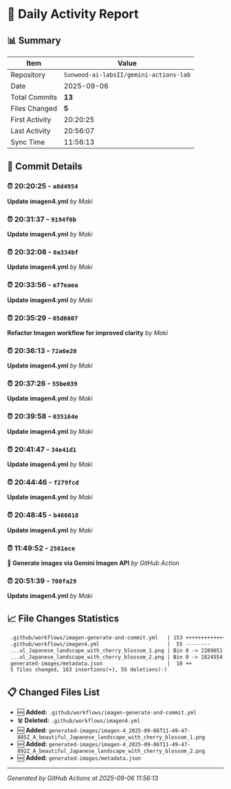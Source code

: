 # 📅 Daily Activity Report

## 📊 Summary
| Item | Value |
|------|-------|
| Repository | `Sunwood-ai-labsII/gemini-actions-lab` |
| Date | 2025-09-06 |
| Total Commits | **13** |
| Files Changed | **5** |
| First Activity | 20:20:25 |
| Last Activity | 20:56:07 |
| Sync Time | 11:56:13 |

## 📝 Commit Details

### ⏰ 20:20:25 - `a8d4954`
**Update imagen4.yml**
*by Maki*

### ⏰ 20:31:37 - `9194f6b`
**Update imagen4.yml**
*by Maki*

### ⏰ 20:32:08 - `0a334bf`
**Update imagen4.yml**
*by Maki*

### ⏰ 20:33:56 - `e77eaea`
**Update imagen4.yml**
*by Maki*

### ⏰ 20:35:29 - `05d6607`
**Refactor Imagen workflow for improved clarity**
*by Maki*

### ⏰ 20:36:13 - `72a6e20`
**Update imagen4.yml**
*by Maki*

### ⏰ 20:37:26 - `55be039`
**Update imagen4.yml**
*by Maki*

### ⏰ 20:39:58 - `035164e`
**Update imagen4.yml**
*by Maki*

### ⏰ 20:41:47 - `34e41d1`
**Update imagen4.yml**
*by Maki*

### ⏰ 20:44:46 - `f279fcd`
**Update imagen4.yml**
*by Maki*

### ⏰ 20:48:45 - `b466018`
**Update imagen4.yml**
*by Maki*

### ⏰ 11:49:52 - `2561ece`
**🎨 Generate images via Gemini Imagen API**
*by GitHub Action*

### ⏰ 20:51:39 - `700fa29`
**Update imagen4.yml**
*by Maki*

## 📈 File Changes Statistics

```diff
 .github/workflows/imagen-generate-and-commit.yml   | 153 +++++++++++++++++++++
 .github/workflows/imagen4.yml                      |  55 --------
 ...ul_Japanese_landscape_with_cherry_blossom_1.png | Bin 0 -> 2289651 bytes
 ...ul_Japanese_landscape_with_cherry_blossom_2.png | Bin 0 -> 1824554 bytes
 generated-images/metadata.json                     |  10 ++
 5 files changed, 163 insertions(+), 55 deletions(-)
```

## 📋 Changed Files List

- 🆕 **Added:** `.github/workflows/imagen-generate-and-commit.yml`
- 🗑️ **Deleted:** `.github/workflows/imagen4.yml`
- 🆕 **Added:** `generated-images/imagen-4_2025-09-06T11-49-47-885Z_A_beautiful_Japanese_landscape_with_cherry_blossom_1.png`
- 🆕 **Added:** `generated-images/imagen-4_2025-09-06T11-49-47-892Z_A_beautiful_Japanese_landscape_with_cherry_blossom_2.png`
- 🆕 **Added:** `generated-images/metadata.json`

---
*Generated by GitHub Actions at 2025-09-06 11:56:13*
